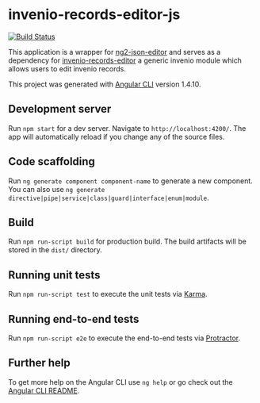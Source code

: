 # invenio-records-editor-js

[![Build Status](https://travis-ci.org/inveniosoftware/invenio-records-editor-js.svg?branch=master)](https://travis-ci.org/inveniosoftware/invenio-records-editor-js)

This application is a wrapper for [ng2-json-editor](https://github.com/inveniosoftware-contrib/ng2-json-editor) and serves as a dependency for [invenio-records-editor](https://github.com/inveniosoftware/invenio-records-editor) a generic invenio module which allows users to edit invenio records.

This project was generated with [Angular CLI](https://github.com/angular/angular-cli) version 1.4.10.

## Development server

Run `npm start` for a dev server. Navigate to `http://localhost:4200/`. The app will automatically reload if you change any of the source files.

## Code scaffolding

Run `ng generate component component-name` to generate a new component. You can also use `ng generate directive|pipe|service|class|guard|interface|enum|module`.

## Build

Run `npm run-script build` for production build. The build artifacts will be stored in the `dist/` directory.

## Running unit tests

Run `npm run-script test` to execute the unit tests via [Karma](https://karma-runner.github.io).

## Running end-to-end tests

Run `npm run-script e2e` to execute the end-to-end tests via [Protractor](http://www.protractortest.org/).

## Further help

To get more help on the Angular CLI use `ng help` or go check out the [Angular CLI README](https://github.com/angular/angular-cli/blob/master/README.md).
